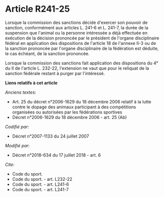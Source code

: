 # Article R241-25

Lorsque la commission des sanctions décide d'exercer son pouvoir de sanction, conformément aux articles L. 241-6 et L. 241-7,
la durée de la suspension que l'animal ou la personne intéressée a déjà effectuée en exécution de la décision prononcée par
le président de l'organe disciplinaire fédéral en application des dispositions de l'article 18 de l'annexe II-3 ou de la
sanction prononcée par l'organe disciplinaire de la fédération est déduite, le cas échéant, de la sanction prononcée.

Lorsque la commission des sanctions fait application des dispositions du 4° du II de l'article L. 232-22, l'extension ne vaut
que pour le reliquat de la sanction fédérale restant à purger par l'intéressé.

**Liens relatifs à cet article**

_Anciens textes_:

  - Art. 25 du décret n°2006-1629 du 18 décembre 2006 relatif à la lutte contre le dopage des animaux participant à des compétitions organisées ou autorisées par les fédérations sportives
  - Décret n°2006-1629 du 18 décembre 2006 - art. 25 (Ab)

_Codifié par_:

  - Décret n°2007-1133 du 24 juillet 2007

_Modifié par_:

  - Décret n°2018-634 du 17 juillet 2018 - art. 6

_Cite_:

  - Code du sport.
  - Code du sport. - art. L232-22
  - Code du sport. - art. L241-6
  - Code du sport. - art. L241-7
